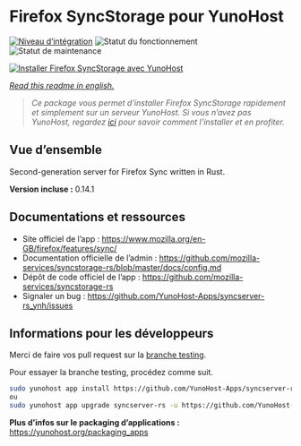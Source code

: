 <!--
N.B.: This README was automatically generated by https://github.com/YunoHost/apps/tree/master/tools/README-generator
It shall NOT be edited by hand.
-->

# Firefox SyncStorage pour YunoHost

[![Niveau d’intégration](https://dash.yunohost.org/integration/syncserver-rs.svg)](https://dash.yunohost.org/appci/app/syncserver-rs) ![Statut du fonctionnement](https://ci-apps.yunohost.org/ci/badges/syncserver-rs.status.svg) ![Statut de maintenance](https://ci-apps.yunohost.org/ci/badges/syncserver-rs.maintain.svg)

[![Installer Firefox SyncStorage avec YunoHost](https://install-app.yunohost.org/install-with-yunohost.svg)](https://install-app.yunohost.org/?app=syncserver-rs)

*[Read this readme in english.](./README.md)*

> *Ce package vous permet d’installer Firefox SyncStorage rapidement et simplement sur un serveur YunoHost.
Si vous n’avez pas YunoHost, regardez [ici](https://yunohost.org/#/install) pour savoir comment l’installer et en profiter.*

## Vue d’ensemble

Second-generation server for Firefox Sync written in Rust.


**Version incluse :** 0.14.1
## Documentations et ressources

* Site officiel de l’app : <https://www.mozilla.org/en-GB/firefox/features/sync/>
* Documentation officielle de l’admin : <https://github.com/mozilla-services/syncstorage-rs/blob/master/docs/config.md>
* Dépôt de code officiel de l’app : <https://github.com/mozilla-services/syncstorage-rs>
* Signaler un bug : <https://github.com/YunoHost-Apps/syncserver-rs_ynh/issues>

## Informations pour les développeurs

Merci de faire vos pull request sur la [branche testing](https://github.com/YunoHost-Apps/syncserver-rs_ynh/tree/testing).

Pour essayer la branche testing, procédez comme suit.

``` bash
sudo yunohost app install https://github.com/YunoHost-Apps/syncserver-rs_ynh/tree/testing --debug
ou
sudo yunohost app upgrade syncserver-rs -u https://github.com/YunoHost-Apps/syncserver-rs_ynh/tree/testing --debug
```

**Plus d’infos sur le packaging d’applications :** <https://yunohost.org/packaging_apps>